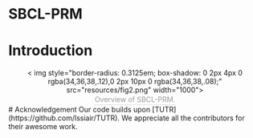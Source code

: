 # SBCL-PRM
# Introduction


<center>
    < img style="border-radius: 0.3125em;
    box-shadow: 0 2px 4px 0 rgba(34,36,38,.12),0 2px 10px 0 rgba(34,36,38,.08);" 
    src="resources/fig2.png" width="1000">
    <br>
    <div style="color:orange; border-bottom: 1px solid #d9d9d9;
    display: inline-block;
    color: #999;
    padding: 2px;">Overview of SBCL-PRM.</div>
</center>
# Acknowledgement
Our code builds upon [TUTR](https://github.com/lssiair/TUTR). We appreciate all the contributors for their awesome work.
